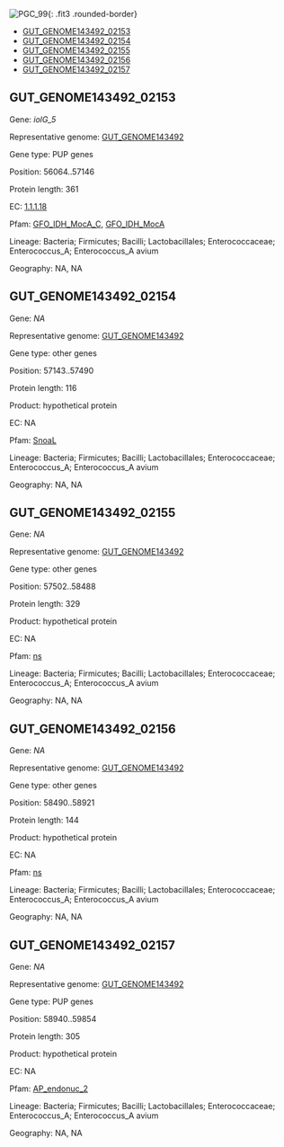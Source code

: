 ![PGC_99](../static/images/Clusters_figure/PGC_99.jpg){: .fit3 .rounded-border}

<ul id="myTab" class="nav nav-tabs">
  <li class="active">
        <a href="#tab1" data-toggle="tab">GUT_GENOME143492_02153</a>
  </li>
<li><a href="#tab2" data-toggle="tab">GUT_GENOME143492_02154</a></li>
<li><a href="#tab3" data-toggle="tab">GUT_GENOME143492_02155</a></li>
<li><a href="#tab4" data-toggle="tab">GUT_GENOME143492_02156</a></li>
<li><a href="#tab5" data-toggle="tab">GUT_GENOME143492_02157</a></li>
</ul>

<div id="myTabContent" class="tab-content">
  <div class="tab-pane fade in active" id="tab1">

<h2 id="GUT_GENOME143492_02153">GUT_GENOME143492_02153</h2>
<p>Gene: <em>iolG_5</em>
<p>Representative genome: <a href="https://www.ebi.ac.uk/metagenomics/genomes/MGYG-HGUT-02270">GUT_GENOME143492</a></p>
<p>Gene type: PUP genes</p>
<p>Position: 56064..57146</p>
<p>Protein length: 361</p>
<p>EC: <a href="https://www.brenda-enzymes.org/enzyme.php?ecno=1.1.1.18">1.1.1.18</a></p>
<p>Pfam: <a href="http://pfam.xfam.org/family/GFO_IDH_MocA_C">GFO_IDH_MocA_C</a>, <a href="http://pfam.xfam.org/family/GFO_IDH_MocA">GFO_IDH_MocA</a></p>
<p>Lineage: Bacteria; Firmicutes; Bacilli; Lactobacillales; Enterococcaceae; Enterococcus_A; Enterococcus_A avium</p>
<p>Geography: NA, NA</p>
  </div>

  <div class="tab-pane fade" id="tab2">

<h2 id="GUT_GENOME143492_02154">GUT_GENOME143492_02154</h2>
<p>Gene: <em>NA</em></p>
<p>Representative genome: <a href="https://www.ebi.ac.uk/metagenomics/genomes/MGYG-HGUT-02270">GUT_GENOME143492</a></p>
<p>Gene type: other genes</p>
<p>Position: 57143..57490</p>
<p>Protein length: 116</p>
<p>Product: hypothetical protein</p>
<p>EC: NA</p>
<p>Pfam: <a href="http://pfam.xfam.org/family/SnoaL">SnoaL</a></p>

<p>Lineage: Bacteria; Firmicutes; Bacilli; Lactobacillales; Enterococcaceae; Enterococcus_A; Enterococcus_A avium</p>
<p>Geography: NA, NA</p>

  </div>
  <div class="tab-pane fade" id="tab3">

<h2 id="GUT_GENOME143492_02155">GUT_GENOME143492_02155</h2>
<p>Gene: <em>NA</em></p>
<p>Representative genome: <a href="https://www.ebi.ac.uk/metagenomics/genomes/MGYG-HGUT-02270">GUT_GENOME143492</a></p>
<p>Gene type: other genes</p>
<p>Position: 57502..58488</p>
<p>Protein length: 329</p>
<p>Product: hypothetical protein</p>
<p>EC: NA</p>
<p>Pfam: <a href="http://pfam.xfam.org/family/ns">ns</a></p>

<p>Lineage: Bacteria; Firmicutes; Bacilli; Lactobacillales; Enterococcaceae; Enterococcus_A; Enterococcus_A avium</p>
<p>Geography: NA, NA</p>

  </div>
  <div class="tab-pane fade" id="tab4">

<h2 id="GUT_GENOME143492_02156">GUT_GENOME143492_02156</h2>
<p>Gene: <em>NA</em></p>
<p>Representative genome: <a href="https://www.ebi.ac.uk/metagenomics/genomes/MGYG-HGUT-02270">GUT_GENOME143492</a></p>
<p>Gene type: other genes</p>
<p>Position: 58490..58921</p>
<p>Protein length: 144</p>
<p>Product: hypothetical protein</p>
<p>EC: NA</p>
<p>Pfam: <a href="http://pfam.xfam.org/family/ns">ns</a></p>

<p>Lineage: Bacteria; Firmicutes; Bacilli; Lactobacillales; Enterococcaceae; Enterococcus_A; Enterococcus_A avium</p>
<p>Geography: NA, NA</p>

  </div>
  <div class="tab-pane fade" id="tab5">

<h2 id="GUT_GENOME143492_02157">GUT_GENOME143492_02157</h2>
<p>Gene: <em>NA</em></p>
<p>Representative genome: <a href="https://www.ebi.ac.uk/metagenomics/genomes/MGYG-HGUT-02270">GUT_GENOME143492</a></p>
<p>Gene type: PUP genes</p>
<p>Position: 58940..59854</p>
<p>Protein length: 305</p>
<p>Product: hypothetical protein</p>
<p>EC: NA</p>
<p>Pfam: <a href="http://pfam.xfam.org/family/AP_endonuc_2">AP_endonuc_2</a></p>

<p>Lineage: Bacteria; Firmicutes; Bacilli; Lactobacillales; Enterococcaceae; Enterococcus_A; Enterococcus_A avium</p>
<p>Geography: NA, NA</p>

  </div>
</div>
